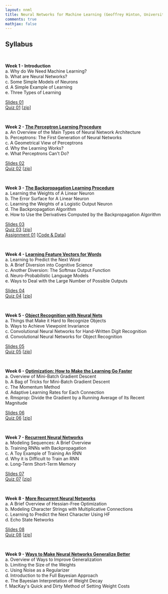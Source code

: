```yaml
---
layout: nnml
title: Neural Networks for Machine Learning (Geoffrey Hinton, University of Toronto)
comments: true
mathjax: false
---
```


## Syllabus

<br>

**Week 1 - Introduction**<br>
a. Why do We Need Machine Learning?<br>
b. What are Neural Networks?<br>
c. Some Simple Models of Neurons<br>
d. A Simple Example of Learning<br>
e. Three Types of Learning<br>

[Slides 01]({{site.baseurl}}/algorithms/machinelearning/nnml/slides/Week1.pdf "Week 1: Introduction")<br>
[Quiz 01]({{site.baseurl}}/algorithms/machinelearning/nnml/quizzes/quiz01 "Quiz 1")
[[zip]({{site.baseurl}}/algorithms/machinelearning/nnml/quizzes/quiz01/quiz01.zip "quiz01.zip")]<br>

<br>

**Week 2 - [The Perceptron Learning Procedure]({{site.baseurl}}/algorithms/machinelearning/nnml/week2)**<br>
a. An Overview of the Main Types of Neural Network Architecture<br>
b. Perceptrons: The First Generation of Neural Networks<br>
c. A Geometrical View of Perceptrons<br>
d. Why the Learning Works?<br>
e. What Perceptrons Can't Do?<br>

[Slides 02]({{site.baseurl}}/algorithms/machinelearning/nnml/slides/Week2.pdf "Week 2 Slides")<br>
[Quiz 02]({{site.baseurl}}/algorithms/machinelearning/nnml/quizzes/quiz02 "Quiz 2")
[[zip]({{site.baseurl}}/algorithms/machinelearning/nnml/quizzes/quiz02/quiz02.zip "quiz02.zip")]<br>

<br>

**Week 3 - [The Backpropagation Learning Procedure]({{site.baseurl}}/algorithms/machinelearning/nnml/week3)**<br>
a. Learning the Weights of A Linear Neuron<br>
b. The Error Surface for A Linear Neuron<br>
c. Learning the Weights of a Logistic Output Neuron<br>
d. The Backpropagation Algorithm<br>
e. How to Use the Derivatives Computed by the Backpropagation Algorithm<br>

[Slides 03]({{site.baseurl}}/algorithms/machinelearning/nnml/slides/Week3.pdf "Week 3 Slides")<br>
[Quiz 03]({{site.baseurl}}/algorithms/machinelearning/nnml/quizzes/quiz03 "Quiz 3")
[[zip]({{site.baseurl}}/algorithms/machinelearning/nnml/quizzes/quiz03/quiz03.zip "quiz03.zip")]<br>
[Assignment 01]({{site.baseurl}}/algorithms/machinelearning/nnml/assignments/Assignment1/assign1.pdf "Assignment 1")
[[Code & Data]({{site.baseurl}}/algorithms/machinelearning/nnml/assignments/Assignment1/ "Code & Data for Assignment 1")]

<br>

**Week 4 - [Learning Feature Vectors for Words]({{site.baseurl}}/algorithms/machinelearning/nnml/week4)**<br>
a. Learning to Predict the Next Word<br>
b. A Brief Diversion into Cognitive Science<br>
c. Another Diversion: The Softmax Output Function<br>
d. Neuro-Probabilistic Language Models<br>
e. Ways to Deal with the Large Number of Possible Outputs<br>

[Slides 04]({{site.baseurl}}/algorithms/machinelearning/nnml/slides/Week4.pdf "Week 4 Slides")<br>
[Quiz 04]({{site.baseurl}}/algorithms/machinelearning/nnml/quizzes/quiz04 "Quiz 4")
[[zip]({{site.baseurl}}/algorithms/machinelearning/nnml/quizzes/quiz04/quiz04.zip "quiz04.zip")]<br>

<br>

**Week 5 - [Object Recognition with Neural Nets]({{site.baseurl}}/algorithms/machinelearning/nnml/week5)**<br>
a. Things that Make it Hard to Recognize Objects<br>
b. Ways to Achieve Viewpoint Invariance<br>
c. Convolutional Neural Networks for Hand-Written Digit Recognition<br>
d. Convolutional Neural Networks for Object Recognition<br>

[Slides 05]({{site.baseurl}}/algorithms/machinelearning/nnml/slides/Week5.pdf "Week 5 Slides")<br>
[Quiz 05]({{site.baseurl}}/algorithms/machinelearning/nnml/quizzes/quiz05 "Quiz 5")
[[zip]({{site.baseurl}}/algorithms/machinelearning/nnml/quizzes/quiz05/quiz05.zip "quiz05.zip")]<br>

<br>

**Week 6 - [Optimization: How to Make the Learning Go Faster]({{site.baseurl}}/algorithms/machinelearning/nnml/week6)**<br>
a. Overview of Mini-Batch Gradient Descent<br>
b. A Bag of Tricks for Mini-Batch Gradient Descent<br>
c. The Momentum Method<br>
d. Adaptive Learning Rates for Each Connection<br>
e. Rmsprop: Divide the Gradient by a Running Average of Its Recent Magnitude<br>

[Slides 06]({{site.baseurl}}/algorithms/machinelearning/nnml/slides/Week6.pdf "Week 6 Slides")<br>
[Quiz 06]({{site.baseurl}}/algorithms/machinelearning/nnml/quizzes/quiz06 "Quiz 6")
[[zip]({{site.baseurl}}/algorithms/machinelearning/nnml/quizzes/quiz06/quiz06.zip "quiz06.zip")]<br>

<br>

**Week 7 - [Recurrent Neural Networks]({{site.baseurl}}/algorithms/machinelearning/nnml/week7)**<br>
a. Modeling Sequences: A Brief Overview<br>
b. Training RNNs with Backpropagation<br>
c. A Toy Example of Training An RNN<br>
d. Why it is Difficult to Train an RNN<br>
e. Long-Term Short-Term Memory<br>

[Slides 07]({{site.baseurl}}/algorithms/machinelearning/nnml/slides/Week7.pdf "Week 7 Slides")<br>
[Quiz 07]({{site.baseurl}}/algorithms/machinelearning/nnml/quizzes/quiz07 "Quiz 7")
[[zip]({{site.baseurl}}/algorithms/machinelearning/nnml/quizzes/quiz07/quiz07.zip "quiz07.zip")]<br>

<br>

**Week 8 - [More Recurrent Neural Networks]({{site.baseurl}}/algorithms/machinelearning/nnml/week8)**<br>
a. A Brief Overview of Hessian-Free Optimization<br>
b. Modeling Character Strings with Multiplicative Connections<br>
c. Learning to Predict the Next Character Using HF<br>
d. Echo State Networks<br>

[Slides 08]({{site.baseurl}}/algorithms/machinelearning/nnml/slides/Week8.pdf "Week 8 Slides")<br>
[Quiz 08]({{site.baseurl}}/algorithms/machinelearning/nnml/quizzes/quiz08 "Quiz 8")
[[zip]({{site.baseurl}}/algorithms/machinelearning/nnml/quizzes/quiz08/quiz08.zip "quiz08.zip")]<br>

<br>

**Week 9 - [Ways to Make Neural Networks Generalize Better]({{site.baseurl}}/algorithms/machinelearning/nnml/week9)**<br>
a. Overview of Ways to Improve Generalization<br>
b. Limiting the Size of the Weights<br>
c. Using Noise as a Regularizer<br>
d. Introduction to the Full Bayesian Approach<br>
e. The Bayesian Interpretation of Weight Decay<br>
f. MacKay's Quick and Dirty Method of Setting Weight Costs<br>


<br><br>
